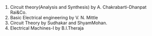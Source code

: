 1) Circuit theory(Analysis and Synthesis) by A. Chakrabarti-Dhanpat Rai&Co.<br>
2) Basic Electrical engineering by V. N. Mittle<br>
3) Circuit Theory by Sudhakar and ShyamMohan.<br>
4) Electrical Machines-I by B.I.Theraja<br>
